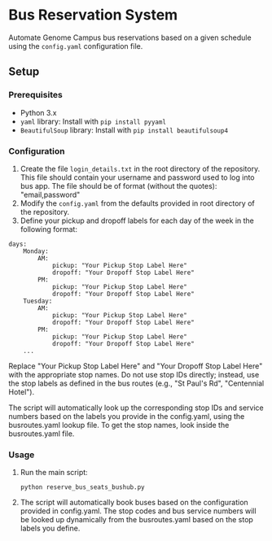 # Bus Reservation System

Automate Genome Campus bus reservations based on a given schedule using the
`config.yaml` configuration file.

## Setup

### Prerequisites

- Python 3.x
- `yaml` library: Install with `pip install pyyaml`
- `BeautifulSoup` library: Install with `pip install beautifulsoup4`

### Configuration

1. Create the file `login_details.txt` in the root directory of the repository.
   This file should contain your username and password used to log into bus app.
   The file should be of format (without the quotes): "email,password"
1. Modify the `config.yaml` from the defaults provided in root directory of the
   repository.
1. Define your pickup and dropoff labels for each day of the week in the
   following format:

```{yaml}
days:
    Monday:
        AM:
            pickup: "Your Pickup Stop Label Here"
            dropoff: "Your Dropoff Stop Label Here"
        PM:
            pickup: "Your Pickup Stop Label Here"
            dropoff: "Your Dropoff Stop Label Here"
    Tuesday:
        AM:
            pickup: "Your Pickup Stop Label Here"
            dropoff: "Your Dropoff Stop Label Here"
        PM:
            pickup: "Your Pickup Stop Label Here"
            dropoff: "Your Dropoff Stop Label Here"
    ...
```
Replace "Your Pickup Stop Label Here" and "Your Dropoff Stop Label Here" with the
appropriate stop names. Do not use stop IDs directly; instead, use the stop labels
as defined in the bus routes (e.g., "St Paul's Rd", "Centennial Hotel").

The script will automatically look up the corresponding stop IDs and service numbers
based on the labels you provide in the config.yaml, using the busroutes.yaml lookup file.
To get the stop names, look inside the busroutes.yaml file.


### Usage

1. Run the main script:

   `python reserve_bus_seats_bushub.py`

2. The script will automatically book buses based on the configuration provided in config.yaml.
The stop codes and bus service numbers will be looked up dynamically from the busroutes.yaml based on the stop labels you define.
